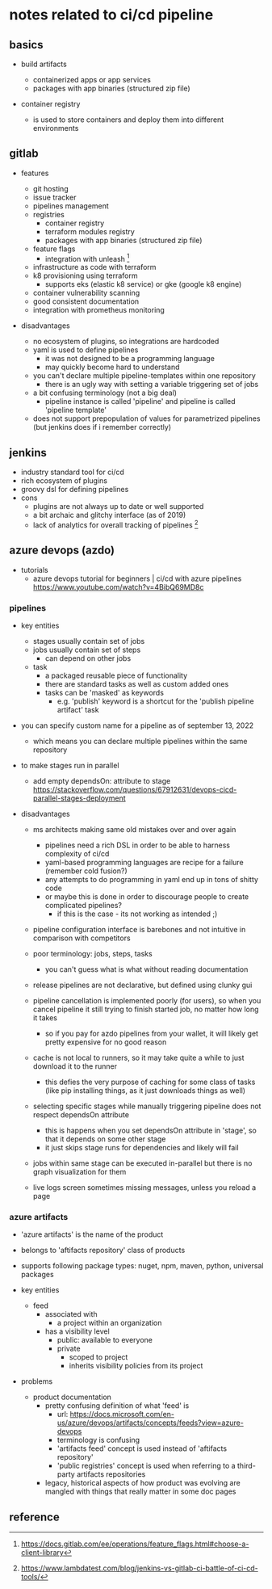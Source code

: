 # notes related to ci/cd pipeline

## basics

- build artifacts
  - containerized apps or app services
  - packages with app binaries (structured zip file)

- container registry
  - is used to store containers and deploy them into different environments


## gitlab

- features
  - git hosting
  - issue tracker
  - pipelines management
  - registries
    - container registry
    - terraform modules registry
    - packages with app binaries (structured zip file)
  - feature flags
    - integration with unleash [^1]
  - infrastructure as code with terraform
  - k8 provisioning using terraform
    - supports eks (elastic k8 service) or gke (google k8 engine)
  - container vulnerability scanning
  - good consistent documentation
  - integration with prometheus monitoring

- disadvantages
  - no ecosystem of plugins, so integrations are hardcoded
  - yaml is used to define pipelines
    - it was not designed to be a programming language
    - may quickly become hard to understand
  - you can't declare multiple pipeline-templates within one repository
    - there is an ugly way with setting a variable triggering set of jobs
  - a bit confusing terminology (not a big deal)
    - pipeline instance is called 'pipeline' and pipeline is called 'pipeline template'
  - does not support prepopulation of values for parametrized pipelines (but jenkins does if i remember correctly)


## jenkins

- industry standard tool for ci/cd
- rich ecosystem of plugins
- groovy dsl for defining pipelines
- cons
  - plugins are not always up to date or well supported
  - a bit archaic and glitchy interface (as of 2019)
  - lack of analytics for overall tracking of pipelines [^2]


## azure devops (azdo)

- tutorials
  - azure devops tutorial for beginners | ci/cd with azure pipelines https://www.youtube.com/watch?v=4BibQ69MD8c


### pipelines

- key entities
  - stages usually contain set of jobs
  - jobs usually contain set of steps
    - can depend on other jobs
  - task
    - a packaged reusable piece of functionality 
    - there are standard tasks as well as custom added ones
    - tasks can be 'masked' as keywords
      - e.g. 'publish' keyword is a shortcut for the 'publish pipeline artifact' task

- you can specify custom name for a pipeline as of september 13, 2022
  - which means you can declare multiple pipelines within the same repository

- to make stages run in parallel
  - add empty dependsOn: attribute to stage https://stackoverflow.com/questions/67912631/devops-cicd-parallel-stages-deployment
  
- disadvantages
  - ms architects making same old mistakes over and over again
    - pipelines need a rich DSL in order to be able to harness complexity of ci/cd
    - yaml-based programming languages are recipe for a failure (remember cold fusion?)
    - any attempts to do programming in yaml end up in tons of shitty code
    - or maybe this is done in order to discourage people to create complicated pipelines?
      - if this is the case - its not working as intended ;)

  - pipeline configuration interface is barebones and not intuitive in comparison with competitors

  - poor terminology: jobs, steps, tasks
    - you can't guess what is what without reading documentation
  - release pipelines are not declarative, but defined using clunky gui
  - pipeline cancellation is implemented poorly (for users), so when you cancel pipeline it still trying to finish started job, no matter how long it takes
    - so if you pay for azdo pipelines from your wallet, it will likely get pretty expensive for no good reason
  - cache is not local to runners, so it may take quite a while to just download it to the runner
    - this defies the very purpose of caching for some class of tasks (like pip installing things, as it just downloads things as well)
  - selecting specific stages while manually triggering pipeline does not respect dependsOn attribute
    - this is happens when you set dependsOn attribute in 'stage', so that it depends on some other stage
    - it just skips stage runs for dependencies and likely will fail
  - jobs within same stage can be executed in-parallel but there is no graph visualization for them
  - live logs screen sometimes missing messages, unless you reload a page


### azure artifacts

- 'azure artifacts' is the name of the product
- belongs to 'aftifacts repository' class of products
- supports following package types: nuget, npm, maven, python, universal packages
- key entities
  - feed
    - associated with
      - a project within an organization
    - has a visibility level
      - public: available to everyone
      - private
        - scoped to project
        - inherits visibility policies from its project

- problems
  - product documentation 
    - pretty confusing definition of what 'feed' is
      - url: https://docs.microsoft.com/en-us/azure/devops/artifacts/concepts/feeds?view=azure-devops
      - terminology is confusing
      - 'artifacts feed' concept is used instead of 'aftifacts repository'
      - 'public registries' concept is used when referring to a third-party artifacts repositories
    - legacy, historical aspects of how product was evolving are mangled with things that really matter in some doc pages



## reference

[^1]: https://docs.gitlab.com/ee/operations/feature_flags.html#choose-a-client-library
[^2]: https://www.lambdatest.com/blog/jenkins-vs-gitlab-ci-battle-of-ci-cd-tools/
